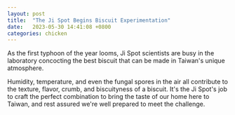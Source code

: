 ```yaml
---
layout: post
title:  "The Ji Spot Begins Biscuit Experimentation"
date:   2023-05-30 14:41:08 +0800
categories: chicken
---
```


As the first typhoon of the year looms, Ji Spot scientists are busy in the laboratory concocting the best biscuit that can be made in Taiwan's unique atmosphere.

Humidity, temperature, and even the fungal spores in the air all contribute to the texture, flavor, crumb, and biscuityness of a biscuit. It's the Ji Spot's job to craft the perfect combination to bring the taste of our home here to Taiwan, and rest assured we're well prepared to meet the challenge.
